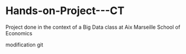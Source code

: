 # Hands-on-Project---CT
Project done in the context of a Big Data class at Aix Marseille School of Economics

modification git